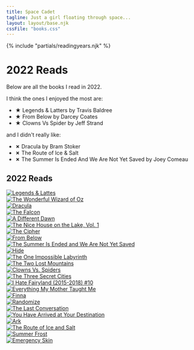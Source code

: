 ```yaml
---
title: Space Cadet
tagline: Just a girl floating through space...
layout: layout/base.njk
cssFile: "books.css"
---
```


{% include "partials/readingyears.njk" %}


  <h1>2022 Reads</h1>
    <p>Below are all the books I read in 2022.</p>
    <p>I think the ones I enjoyed the most are:</p>
    <ul>
      <li><strong>&#9733;</strong> Legends & Latters by Travis Baldree</li>
      <li><strong>&#9733;</strong> From Below by Darcey Coates</li>
      <li><strong>&#9733;</strong> Clowns Vs Spider by Jeff Strand</li>
    </ul>

  <p>and I didn't really like:</p>
  <ul>
      <li><strong>✗</strong> Dracula by Bram Stoker</li>
      <li><strong>✗</strong> The Route of Ice & Salt</li>
      <li><strong>✗</strong> The Summer Is Ended And We Are Not Yet Saved by Joey Comeau</li>
    </ul>

<h2>2022 Reads</h2>
<!-- start widget -->
<div style=overflow:hidden; word-wrap:break-word;>

<div class="gr_grid_container">

  <div class="gr_grid_book_container"><a title="Legends & Lattes (Legends & Lattes, #1)" rel="nofollow" href="https://www.goodreads.com/book/show/61242426-legends-lattes"><img alt="Legends & Lattes" border="0" src="https://i.gr-assets.com/images/S/compressed.photo.goodreads.com/books/1654581271l/61242426._SX98_.jpg" /></a></div>

<div class="gr_grid_book_container"><a title="The Wonderful Wizard of Oz" rel="nofollow" href="https://www.goodreads.com/book/show/9243349-the-wonderful-wizard-of-oz"><img alt="The Wonderful Wizard of Oz" border="0" src="https://i.gr-assets.com/images/S/compressed.photo.goodreads.com/books/1563580843l/9243349._SX98_.jpg" /></a></div>

<div class="gr_grid_book_container"><a title="Dracula" rel="nofollow" href="https://www.goodreads.com/book/show/17614738-dracula"><img alt="Dracula" border="0" src="https://i.gr-assets.com/images/S/compressed.photo.goodreads.com/books/1410593996l/17614738._SX98_.jpg" /></a></div>

<div class="gr_grid_book_container"><a title="The Falcon (Nina Guerrera, #3)" rel="nofollow" href="https://www.goodreads.com/book/show/58530873-the-falcon"><img alt="The Falcon" border="0" src="https://i.gr-assets.com/images/S/compressed.photo.goodreads.com/books/1639847488l/58530873._SX98_.jpg" /></a></div>

<div class="gr_grid_book_container"><a title="A Different Dawn (Nina Guerrera, #2)" rel="nofollow" href="https://www.goodreads.com/book/show/55531410-a-different-dawn"><img alt="A Different Dawn" border="0" src="https://i.gr-assets.com/images/S/compressed.photo.goodreads.com/books/1615069152l/55531410._SX98_.jpg" /></a></div>

<div class="gr_grid_book_container"><a title="The Nice House on the Lake, Vol. 1" rel="nofollow" href="https://www.goodreads.com/book/show/60532177-the-nice-house-on-the-lake-vol-1"><img alt="The Nice House on the Lake, Vol. 1" border="0" src="https://i.gr-assets.com/images/S/compressed.photo.goodreads.com/books/1646164086l/60532177._SX98_.jpg" /></a></div>

<div class="gr_grid_book_container"><a title="The Cipher (Nina Guerrera, #1)" rel="nofollow" href="https://www.goodreads.com/book/show/53966623-the-cipher"><img alt="The Cipher" border="0" src="https://i.gr-assets.com/images/S/compressed.photo.goodreads.com/books/1591927252l/53966623._SX98_.jpg" /></a></div>

<div class="gr_grid_book_container"><a title="From Below" rel="nofollow" href="https://www.goodreads.com/book/show/58926803-from-below"><img alt="From Below" border="0" src="https://i.gr-assets.com/images/S/compressed.photo.goodreads.com/books/1738876015l/58926803._SX98_.jpg" /></a></div>

<div class="gr_grid_book_container"><a title="The Summer Is Ended and We Are Not Yet Saved" rel="nofollow" href="https://www.goodreads.com/book/show/17331577-the-summer-is-ended-and-we-are-not-yet-saved"><img alt="The Summer Is Ended and We Are Not Yet Saved" border="0" src="https://i.gr-assets.com/images/S/compressed.photo.goodreads.com/books/1360785048l/17331577._SX98_.jpg" /></a></div>

<div class="gr_grid_book_container"><a title="Hide" rel="nofollow" href="https://www.goodreads.com/book/show/56199880-hide"><img alt="Hide" border="0" src="https://i.gr-assets.com/images/S/compressed.photo.goodreads.com/books/1636572878l/56199880._SX98_.jpg" /></a></div>

<div class="gr_grid_book_container"><a title="The One Impossible Labyrinth (Jack West Jr, #7)" rel="nofollow" href="https://www.goodreads.com/book/show/58285068-the-one-impossible-labyrinth"><img alt="The One Impossible Labyrinth" border="0" src="https://i.gr-assets.com/images/S/compressed.photo.goodreads.com/books/1623075801l/58285068._SX98_.jpg" /></a></div>

 <div class="gr_grid_book_container"><a title="The Two Lost Mountains (Jack West Jr, #6)" rel="nofollow" href="https://www.goodreads.com/book/show/55749741-the-two-lost-mountains"><img alt="The Two Lost Mountains" border="0" src="https://i.gr-assets.com/images/S/compressed.photo.goodreads.com/books/1603232224l/55749741._SX98_.jpg" /></a></div>

<div class="gr_grid_book_container"><a title="Clowns Vs. Spiders" rel="nofollow" href="https://www.goodreads.com/book/show/51589846-clowns-vs-spiders"><img alt="Clowns Vs. Spiders" border="0" src="https://i.gr-assets.com/images/S/compressed.photo.goodreads.com/books/1568600061l/51589846._SX98_SY160_.jpg" /></a></div>

<div class="gr_grid_book_container"><a title="The Three Secret Cities (Jack West Jr., #5)" rel="nofollow" href="https://www.goodreads.com/book/show/38594646-the-three-secret-cities"><img alt="The Three Secret Cities" border="0" src="https://i.gr-assets.com/images/S/compressed.photo.goodreads.com/books/1518742891l/38594646._SX98_.jpg" /></a></div>

<div class="gr_grid_book_container"><a title="I Hate Fairyland (2015-2018) #10" rel="nofollow" href="https://www.goodreads.com/book/show/32704029-i-hate-fairyland-2015-2018-10"><img alt="I Hate Fairyland (2015-2018) #10" border="0" src="https://i.gr-assets.com/images/S/compressed.photo.goodreads.com/books/1476849856l/32704029._SX98_.jpg" /></a></div>

<div class="gr_grid_book_container"><a title="Everything My Mother Taught Me" rel="nofollow" href="https://www.goodreads.com/book/show/48582002-everything-my-mother-taught-me"><img alt="Everything My Mother Taught Me" border="0" src="https://i.gr-assets.com/images/S/compressed.photo.goodreads.com/books/1572078751l/48582002._SX98_.jpg" /></a></div>

<div class="gr_grid_book_container"><a title="Finna (LitenVerse, #1)" rel="nofollow" href="https://www.goodreads.com/book/show/44081573-finna"><img alt="Finna" border="0" src="https://i.gr-assets.com/images/S/compressed.photo.goodreads.com/books/1563304090l/44081573._SX98_.jpg" /></a></div>

<div class="gr_grid_book_container"><a title="Randomize" rel="nofollow" href="https://www.goodreads.com/book/show/49661162-randomize"><img alt="Randomize" border="0" src="https://i.gr-assets.com/images/S/compressed.photo.goodreads.com/books/1563467829l/49661162._SX98_SY160_.jpg" /></a></div>

<div class="gr_grid_book_container"><a title="The Last Conversation" rel="nofollow" href="https://www.goodreads.com/book/show/49674113-the-last-conversation"><img alt="The Last Conversation" border="0" src="https://i.gr-assets.com/images/S/compressed.photo.goodreads.com/books/1563468739l/49674113._SX98_SY160_.jpg" /></a></div>

<div class="gr_grid_book_container"><a title="You Have Arrived at Your Destination" rel="nofollow" href="https://www.goodreads.com/book/show/49665863-you-have-arrived-at-your-destination"><img alt="You Have Arrived at Your Destination" border="0" src="https://i.gr-assets.com/images/S/compressed.photo.goodreads.com/books/1563468097l/49665863._SX98_SY160_.jpg" /></a></div>

<div class="gr_grid_book_container"><a title="Ark" rel="nofollow" href="https://www.goodreads.com/book/show/49680556-ark"><img alt="Ark" border="0" src="https://i.gr-assets.com/images/S/compressed.photo.goodreads.com/books/1563469282l/49680556._SX98_SY160_.jpg" /></a></div>

<div class="gr_grid_book_container"><a title="The Route of Ice and Salt" rel="nofollow" href="https://www.goodreads.com/book/show/50900650-the-route-of-ice-and-salt"><img alt="The Route of Ice and Salt" border="0" src="https://i.gr-assets.com/images/S/compressed.photo.goodreads.com/books/1602120858l/50900650._SX98_.jpg" /></a></div>

<div class="gr_grid_book_container"><a title="Summer Frost" rel="nofollow" href="https://www.goodreads.com/book/show/49601221-summer-frost"><img alt="Summer Frost" border="0" src="https://i.gr-assets.com/images/S/compressed.photo.goodreads.com/books/1576920682l/49601221._SX98_.jpg" /></a></div>

<div class="gr_grid_book_container"><a title="Emergency Skin" rel="nofollow" href="https://www.goodreads.com/book/show/49669410-emergency-skin"><img alt="Emergency Skin" border="0" src="https://i.gr-assets.com/images/S/compressed.photo.goodreads.com/books/1563468452l/49669410._SX98_SY160_.jpg" /></a></div>

  
</div>
</div>
